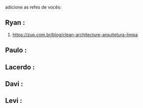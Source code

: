 adicione as refes de vocês:

## Ryan :

1. https://zup.com.br/blog/clean-architecture-arquitetura-limpa

## Paulo :

## Lacerdo :

## Davi :

## Levi :